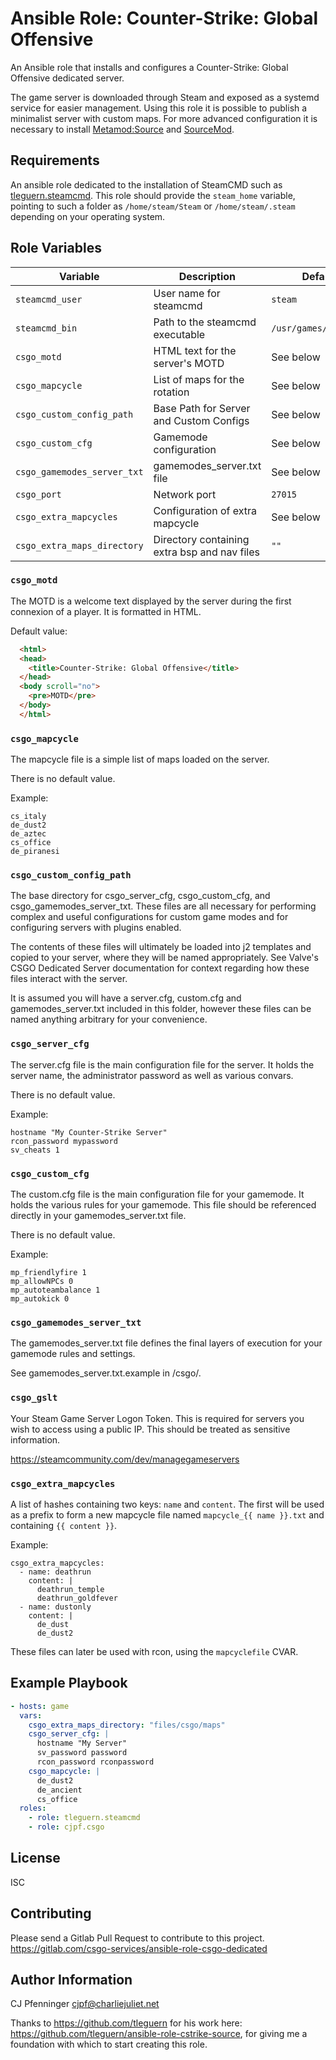 # Ansible Role: Counter-Strike: Global Offensive

An Ansible role that installs and configures a Counter-Strike: Global Offensive dedicated server.

The game server is downloaded through Steam and exposed as a systemd service for easier management.
Using this role it is possible to publish a minimalist server with custom maps.
For more advanced configuration it is necessary to install [Metamod:Source](https://github.com/tleguern/ansible-role-metamod-source) and [SourceMod](https://github.com/tleguern/ansible-role-sourcemod).

## Requirements

An ansible role dedicated to the installation of SteamCMD such as [tleguern.steamcmd](https://github.com/tleguern/ansible-steamcmd).
This role should provide the `steam_home` variable, pointing to such a folder as `/home/steam/Steam` or `/home/steam/.steam` depending on your operating system.

## Role Variables

| Variable | Description | Default |
|----------|-------------|---------|
| `steamcmd_user` | User name for steamcmd | `steam` |
| `steamcmd_bin` | Path to the steamcmd executable | `/usr/games/steamcmd` |
| `csgo_motd` | HTML text for the server's MOTD | See below |
| `csgo_mapcycle` | List of maps for the rotation | See below |
| `csgo_custom_config_path` | Base Path for Server and Custom Configs | See below |
| `csgo_custom_cfg` | Gamemode configuration | See below |
| `csgo_gamemodes_server_txt` | gamemodes_server.txt file | See below |
| `csgo_port` | Network port | `27015` |
| `csgo_extra_mapcycles` | Configuration of extra mapcycle | See below |
| `csgo_extra_maps_directory` | Directory containing extra bsp and nav files | `""` |

### `csgo_motd`

The MOTD is a welcome text displayed by the server during the first connexion of a player.
It is formatted in HTML.

Default value:

```html
  <html>
  <head>
    <title>Counter-Strike: Global Offensive</title>
  </head>
  <body scroll="no">
    <pre>MOTD</pre>
  </body>
  </html>
```

### `csgo_mapcycle`

The mapcycle file is a simple list of maps loaded on the server.

There is no default value.

Example:

```
cs_italy
de_dust2
de_aztec
cs_office
de_piranesi
```

### `csgo_custom_config_path`

The base directory for csgo_server_cfg, csgo_custom_cfg, and csgo_gamemodes_server_txt. These files are all necessary for performing complex and useful configurations for custom game modes and for configuring servers with plugins enabled.

The contents of these files will ultimately be loaded into j2 templates and copied to your server, where they will be named appropriately.  See Valve's CSGO Dedicated Server documentation for context regarding how these files interact with the server.

It is assumed you will have a server.cfg, custom.cfg and gamemodes_server.txt included in this folder, however these files can be named anything arbitrary for your convenience.


### `csgo_server_cfg`

The server.cfg file is the main configuration file for the server.
It holds the server name, the administrator password as well as various convars.

There is no default value.

Example:

```
hostname "My Counter-Strike Server"
rcon_password mypassword
sv_cheats 1
```

### `csgo_custom_cfg`

The custom.cfg file is the main configuration file for your gamemode.
It holds the various rules for your gamemode. This file should be referenced directly in your gamemodes_server.txt file.

There is no default value.

Example:

```
mp_friendlyfire 1
mp_allowNPCs 0
mp_autoteambalance 1
mp_autokick 0
```

### `csgo_gamemodes_server_txt`

The gamemodes_server.txt file defines the final layers of execution for your gamemode rules and settings.

See gamemodes_server.txt.example in /csgo/.


### `csgo_gslt`

Your Steam Game Server Logon Token.  This is required for servers you wish to access using a public IP.  This should be treated as sensitive information.

https://steamcommunity.com/dev/managegameservers


### `csgo_extra_mapcycles`

A list of hashes containing two keys: `name` and `content`.
The first will be used as a prefix to form a new mapcycle file named `mapcycle_{{ name }}.txt` and containing `{{ content }}`.

Example:

```
csgo_extra_mapcycles:
  - name: deathrun
    content: |
      deathrun_temple
      deathrun_goldfever
  - name: dustonly
    content: |
      de_dust
      de_dust2
```

These files can later be used with rcon, using the `mapcyclefile` CVAR.

## Example Playbook

```yaml
- hosts: game
  vars:
    csgo_extra_maps_directory: "files/csgo/maps"
    csgo_server_cfg: |
      hostname "My Server"
      sv_password password
      rcon_password rconpassword
    csgo_mapcycle: |
      de_dust2
      de_ancient
      cs_office
  roles:
    - role: tleguern.steamcmd
    - role: cjpf.csgo
```

## License

ISC

## Contributing

Please send a Gitlab Pull Request to contribute to this project.  
https://gitlab.com/csgo-services/ansible-role-csgo-dedicated

## Author Information


CJ Pfenninger <cjpf@charliejuliet.net>

Thanks to https://github.com/tleguern for his work here: https://github.com/tleguern/ansible-role-cstrike-source, for giving me a foundation with which to start creating this role.
